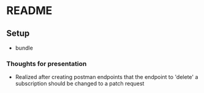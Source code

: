 # README

## Setup
- bundle 

### Thoughts for presentation 
- Realized after creating postman endpoints that the endpoint to 'delete' a subscription should be changed to a patch request